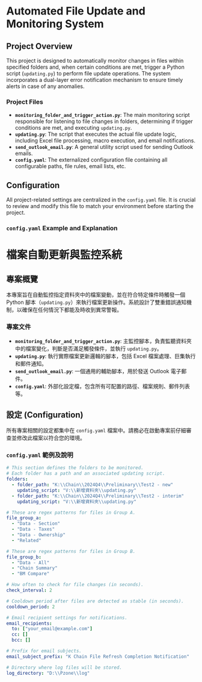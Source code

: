 # Automated File Update and Monitoring System

## Project Overview

This project is designed to automatically monitor changes in files within specified folders and, when certain conditions are met, trigger a Python script (`updating.py`) to perform file update operations. The system incorporates a dual-layer error notification mechanism to ensure timely alerts in case of any anomalies.

### Project Files

* **`monitoring_folder_and_trigger_action.py`**:
    The main monitoring script responsible for listening to file changes in folders, determining if trigger conditions are met, and executing `updating.py`.
* **`updating.py`**:
    The script that executes the actual file update logic, including Excel file processing, macro execution, and email notifications.
* **`send_outlook_email.py`**:
    A general utility script used for sending Outlook emails.
* **`config.yaml`**:
    The externalized configuration file containing all configurable paths, file rules, email lists, etc.

## Configuration

All project-related settings are centralized in the `config.yaml` file. It is crucial to review and modify this file to match your environment before starting the project.

### `config.yaml` Example and Explanation

# 檔案自動更新與監控系統

## 專案概覽

本專案旨在自動監控指定資料夾中的檔案變動，並在符合特定條件時觸發一個 Python 腳本（`updating.py`）來執行檔案更新操作。系統設計了雙重錯誤通知機制，以確保在任何情況下都能及時收到異常警報。

### 專案文件

* **`monitoring_folder_and_trigger_action.py`**:
    主監控腳本，負責監聽資料夾中的檔案變化，判斷是否滿足觸發條件，並執行 `updating.py`。
* **`updating.py`**:
    執行實際檔案更新邏輯的腳本，包括 Excel 檔案處理、巨集執行和郵件通知。
* **`send_outlook_email.py`**:
    一個通用的輔助腳本，用於發送 Outlook 電子郵件。
* **`config.yaml`**:
    外部化設定檔，包含所有可配置的路徑、檔案規則、郵件列表等。

## 設定 (Configuration)

所有專案相關的設定都集中在 `config.yaml` 檔案中。請務必在啟動專案前仔細審查並修改此檔案以符合您的環境。

### `config.yaml` 範例及說明

```yaml
# This section defines the folders to be monitored.
# Each folder has a path and an associated updating script.
folders:
  - folder_path: "K:\\Chain\\2024Q4\\Preliminary\\Test2 - new"
    updating_script: "V:\\新增資料夾\\updating.py"
  - folder_path: "K:\\Chain\\2024Q4\\Preliminary\\Test2 - interim"
    updating_script: "V:\\新增資料夾\\updating.py"

# These are regex patterns for files in Group A.
file_group_a:
  - "Data - Section"
  - "Data - Taxes"
  - "Data - Ownership"
  - "Related"

# These are regex patterns for files in Group B.
file_group_b:
  - "Data - All"
  - "Chain Summary"
  - "BM Compare"

# How often to check for file changes (in seconds).
check_interval: 2

# Cooldown period after files are detected as stable (in seconds).
cooldown_period: 2

# Email recipient settings for notifications.
email_recipients:
  to: ["your_email@example.com"]
  cc: []
  bcc: []

# Prefix for email subjects.
email_subject_prefix: "K Chain File Refresh Completion Notification"

# Directory where log files will be stored.
log_directory: "D:\\Pzone\\log"

